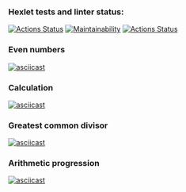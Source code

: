 ### Hexlet tests and linter status:
[![Actions Status](https://github.com/someden/frontend-project-lvl1/workflows/hexlet-check/badge.svg)](https://github.com/someden/frontend-project-lvl1/actions)
[![Maintainability](https://api.codeclimate.com/v1/badges/74892e8e60dc46b12cae/maintainability)](https://codeclimate.com/github/someden/frontend-project-lvl1/maintainability)
[![Actions Status](https://github.com/someden/frontend-project-lvl1/actions/workflows/main.yml/badge.svg)](https://github.com/someden/frontend-project-lvl1/actions/workflows/main.yml)

### Even numbers
[![asciicast](https://asciinema.org/a/i3k0eWXWDXLvENXUaPbYPPZ4y.svg)](https://asciinema.org/a/i3k0eWXWDXLvENXUaPbYPPZ4y)

### Calculation
[![asciicast](https://asciinema.org/a/CIZY6tXlsgTHGrMLivBiUncx5.svg)](https://asciinema.org/a/CIZY6tXlsgTHGrMLivBiUncx5)

### Greatest common divisor
[![asciicast](https://asciinema.org/a/24KnoRbxJWUmgTB8mNhI8A1rs.svg)](https://asciinema.org/a/24KnoRbxJWUmgTB8mNhI8A1rs)

### Arithmetic progression
[![asciicast](https://asciinema.org/a/Qqv6dkjUyoU0Y4y1WSeZH4Yn1.svg)](https://asciinema.org/a/Qqv6dkjUyoU0Y4y1WSeZH4Yn1)

